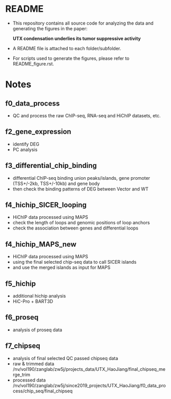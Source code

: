 # README


- This repository contains all source code for analyzing the data and generating the figures in the paper:

  **UTX condensation underlies its tumor suppressive activity**



- A README file is attached to each folder/subfolder.

- For scripts used to generate the figures, please refer to README_figure.rst.



# Notes

## f0_data_process

- QC and process the raw ChIP-seq, RNA-seq and HiChIP datasets, etc. 



## f2_gene_expression
- identify DEG 
- PC analysis


## f3_differential_chip_binding

- differential ChIP-seq binding union peaks/islands, gene promoter (TSS+/-2kb, TSS+/-10kb) and gene body
- then check the binding patterns of DEG between Vector and WT



## f4_hichip_SICER_looping

- HiChIP data processed using MAPS
- check the length of loops and genomic positions of loop anchors
- check the association between genes and differential loops



## f4_hichip_MAPS_new

- HiChIP data processed using MAPS
- using the final selected chip-seq data to call SICER islands
- and use the merged islands as input for MAPS




## f5_hichip

- additional hichip analysis
- HiC-Pro + BART3D




## f6_proseq

- analysis of proseq data



 
## f7_chipseq
 
- analysis of final selected QC passed chipseq data
- raw & trimmed data /nv/vol190/zanglab/zw5j/projects_data/UTX_HaoJiang/final_chipseq_merge_trim
- processed data /nv/vol190/zanglab/zw5j/since2019_projects/UTX_HaoJiang/f0_data_process/chip_seq/final_chipseq

